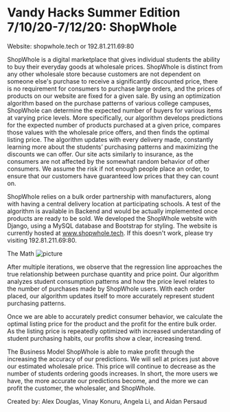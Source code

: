 # Vandy Hacks Summer Edition 7/10/20-7/12/20: ShopWhole
Website: shopwhole.tech or 192.81.211.69:80

ShopWhole is a digital marketplace that gives individual students the ability to buy their everyday goods at wholesale prices. ShopWhole is distinct from any other wholesale store because customers are not dependent on someone else's purchase to receive a significantly discounted price, there is no requirement for consumers to purchase large orders, and the prices of products on our website are fixed for a given sale. By using an optimization algorithm based on the purchase patterns of various college campuses, ShopWhole can determine the expected number of buyers for various items at varying price levels. More specifically, our algorithm develops predictions for the expected number of products purchased at a given price, compares those values with the wholesale price offers, and then finds the optimal listing price. The algorithm updates with every delivery made, constantly learning more about the students’ purchasing patterns and maximizing the discounts we can offer. Our site acts similarly to insurance, as the consumers are not affected by the somewhat random behavior of other consumers. We assume the risk if not enough people place an order, to ensure that our customers have guaranteed low prices that they can count on. 

ShopWhole relies on a bulk order partnership with manufacturers, along with having a central delivery location at participating schools. 
A test of the algorithm is available in Backend and would be actually implemented once products are ready to be sold. We developed the ShopWhole website with Django, using a MySQL database and Bootstrap for styling. The website is currently hosted at www.shopwhole.tech. If this doesn't work, please try visiting 192.81.211.69:80.


The Math
![picture](img/abc.png)



After multiple iterations, we observe that the regression line approaches the true relationship between purchase quantity and price point.
Our algorithm analyzes student consumption patterns and how the price level relates to the number of purchases made by ShopWhole users. With each order placed, our algorithm updates itself to more accurately represent student purchasing patterns.



Once we are able to accurately predict consumer behavior, we calculate the optimal listing price for the product and the profit for the entire bulk order. As the listing price is repeatedly optimized with increased understanding of student purchasing habits, our profits show a clear, increasing trend.

The Business Model
ShopWhole is able to make profit through the increasing the accuracy of our predictions. We will sell at prices just above our estimated wholesale price. This price will continue to decrease as the number of students ordering goods increases. In short, the more users we have, the more accurate our predictions become, and the more we can profit the customer, the wholesaler, and ShopWhole.


Created by: Alex Douglas, Vinay Konuru, Angela Li, and Aidan Persaud
